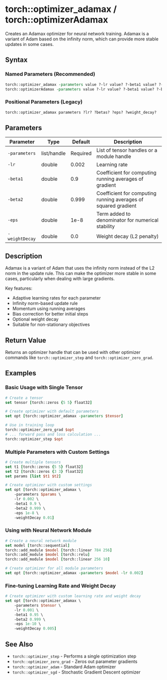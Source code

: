 # torch::optimizer_adamax / torch::optimizerAdamax

Creates an Adamax optimizer for neural network training. Adamax is a variant of Adam based on the infinity norm, which can provide more stable updates in some cases.

## Syntax

### Named Parameters (Recommended)
```tcl
torch::optimizer_adamax -parameters value ?-lr value? ?-beta1 value? ?-beta2 value? ?-eps value? ?-weightDecay value?
torch::optimizerAdamax -parameters value ?-lr value? ?-beta1 value? ?-beta2 value? ?-eps value? ?-weightDecay value?
```

### Positional Parameters (Legacy)
```tcl
torch::optimizer_adamax parameters ?lr? ?betas? ?eps? ?weight_decay?
```

## Parameters

| Parameter | Type | Default | Description |
|-----------|------|---------|-------------|
| `-parameters` | list/handle | Required | List of tensor handles or a module handle |
| `-lr` | double | 0.002 | Learning rate |
| `-beta1` | double | 0.9 | Coefficient for computing running averages of gradient |
| `-beta2` | double | 0.999 | Coefficient for computing running averages of squared gradient |
| `-eps` | double | 1e-8 | Term added to denominator for numerical stability |
| `-weightDecay` | double | 0.0 | Weight decay (L2 penalty) |

## Description

Adamax is a variant of Adam that uses the infinity norm instead of the L2 norm in the update rule. This can make the optimizer more stable in some cases, particularly when dealing with large gradients.

Key features:
- Adaptive learning rates for each parameter
- Infinity norm-based update rule
- Momentum using running averages
- Bias correction for better initial steps
- Optional weight decay
- Suitable for non-stationary objectives

## Return Value

Returns an optimizer handle that can be used with other optimizer commands like `torch::optimizer_step` and `torch::optimizer_zero_grad`.

## Examples

### Basic Usage with Single Tensor
```tcl
# Create a tensor
set tensor [torch::zeros {5 5} float32]

# Create optimizer with default parameters
set opt [torch::optimizer_adamax -parameters $tensor]

# Use in training loop
torch::optimizer_zero_grad $opt
# ... forward pass and loss calculation ...
torch::optimizer_step $opt
```

### Multiple Parameters with Custom Settings
```tcl
# Create multiple tensors
set t1 [torch::zeros {5 5} float32]
set t2 [torch::zeros {3 3} float32]
set params [list $t1 $t2]

# Create optimizer with custom settings
set opt [torch::optimizer_adamax \
    -parameters $params \
    -lr 0.002 \
    -beta1 0.9 \
    -beta2 0.999 \
    -eps 1e-8 \
    -weightDecay 0.01]
```

### Using with Neural Network Module
```tcl
# Create a neural network module
set model [torch::sequential]
torch::add_module $model [torch::linear 784 256]
torch::add_module $model [torch::relu]
torch::add_module $model [torch::linear 256 10]

# Create optimizer for all module parameters
set opt [torch::optimizer_adamax -parameters $model -lr 0.002]
```

### Fine-tuning Learning Rate and Weight Decay
```tcl
# Create optimizer with custom learning rate and weight decay
set opt [torch::optimizer_adamax \
    -parameters $tensor \
    -lr 0.001 \
    -beta1 0.95 \
    -beta2 0.999 \
    -eps 1e-10 \
    -weightDecay 0.005]
```

## See Also

- `torch::optimizer_step` - Performs a single optimization step
- `torch::optimizer_zero_grad` - Zeros out parameter gradients
- `torch::optimizer_adam` - Standard Adam optimizer
- `torch::optimizer_sgd` - Stochastic Gradient Descent optimizer 